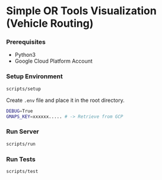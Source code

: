 # Simple OR Tools Visualization (Vehicle Routing)

### Prerequisites
- Python3
- Google Cloud Platform Account

### Setup Environment

```sh
scripts/setup
```

Create `.env` file and place it in the root directory.

```sh
DEBUG=True
GMAPS_KEY=xxxxxx..... # -> Retrieve from GCP
```

### Run Server

```sh
scripts/run
```

### Run Tests

```sh
scripts/test
```
